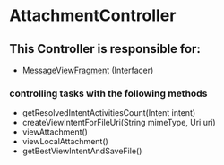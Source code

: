 # AttachmentController
## This Controller is responsible for:
* [MessageViewFragment](../Interfacers/MessageViewFragment.md) (Interfacer)
### controlling tasks with the following methods 
* getResolvedIntentActivitiesCount(Intent intent)
* createViewIntentForFileUri(String mimeType, Uri uri)
* viewAttachment()
* viewLocalAttachment()
* getBestViewIntentAndSaveFile()
